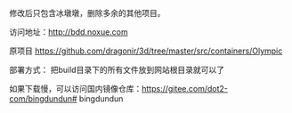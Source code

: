 

修改后只包含冰墩墩，删除多余的其他项目。

访问地址：<http://bdd.noxue.com>


原项目 <https://github.com/dragonir/3d/tree/master/src/containers/Olympic>


部署方式： 把build目录下的所有文件放到网站根目录就可以了


如果下载慢，可以访问国内镜像仓库：https://gitee.com/dot2-com/bingdundun# bingdundun
